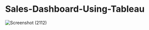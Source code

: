 # Sales-Dashboard-Using-Tableau

![Screenshot (2112)](https://github.com/Iqmohan/Sales-Dashboard-Using-Tableau/assets/159016465/49f6b45e-786a-4e3d-9f4f-b5a87ecdbf4b)

